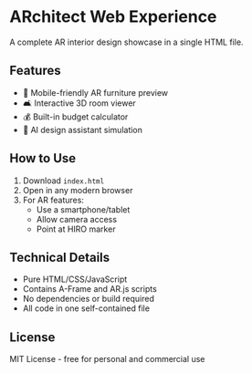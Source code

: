 # ARchitect Web Experience

A complete AR interior design showcase in a single HTML file.

## Features
- 📱 Mobile-friendly AR furniture preview
- 🛋️ Interactive 3D room viewer
- 💰 Built-in budget calculator
- 🤖 AI design assistant simulation

## How to Use
1. Download `index.html`
2. Open in any modern browser
3. For AR features:
   - Use a smartphone/tablet
   - Allow camera access
   - Point at HIRO marker

## Technical Details
- Pure HTML/CSS/JavaScript
- Contains A-Frame and AR.js scripts
- No dependencies or build required
- All code in one self-contained file

## License
MIT License - free for personal and commercial use

